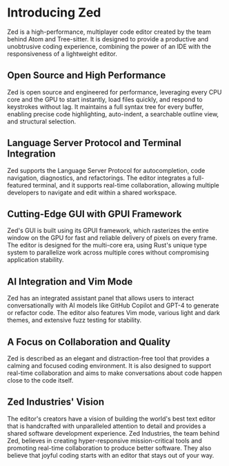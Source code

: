 # Introducing Zed

Zed is a high-performance, multiplayer code editor created by the team behind Atom and Tree-sitter. It is designed to provide a productive and unobtrusive coding experience, combining the power of an IDE with the responsiveness of a lightweight editor.

## Open Source and High Performance

Zed is open source and engineered for performance, leveraging every CPU core and the GPU to start instantly, load files quickly, and respond to keystrokes without lag. It maintains a full syntax tree for every buffer, enabling precise code highlighting, auto-indent, a searchable outline view, and structural selection.

## Language Server Protocol and Terminal Integration

Zed supports the Language Server Protocol for autocompletion, code navigation, diagnostics, and refactorings. The editor integrates a full-featured terminal, and it supports real-time collaboration, allowing multiple developers to navigate and edit within a shared workspace.

## Cutting-Edge GUI with GPUI Framework

Zed's GUI is built using its GPUI framework, which rasterizes the entire window on the GPU for fast and reliable delivery of pixels on every frame. The editor is designed for the multi-core era, using Rust's unique type system to parallelize work across multiple cores without compromising application stability.

## AI Integration and Vim Mode

Zed has an integrated assistant panel that allows users to interact conversationally with AI models like GitHub Copilot and GPT-4 to generate or refactor code. The editor also features Vim mode, various light and dark themes, and extensive fuzz testing for stability.

## A Focus on Collaboration and Quality

Zed is described as an elegant and distraction-free tool that provides a calming and focused coding environment. It is also designed to support real-time collaboration and aims to make conversations about code happen close to the code itself.

## Zed Industries' Vision

The editor's creators have a vision of building the world's best text editor that is handcrafted with unparalleled attention to detail and provides a shared software development experience. Zed Industries, the team behind Zed, believes in creating hyper-responsive mission-critical tools and promoting real-time collaboration to produce better software. They also believe that joyful coding starts with an editor that stays out of your way.
